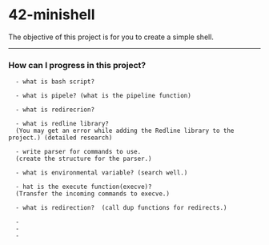 # 42-minishell
The objective of this project is for you to create a simple shell.

---------------------------------------------------

### How can I progress in this project? ###
```
  - what is bash script?
  
  - what is pipele? (what is the pipeline function)
  
  - what is redirecrion?
  
  - what is redline library?
  (You may get an error while adding the Redline library to the project.) (detailed research)
  
  - write parser for commands to use.
  (create the structure for the parser.)
  
  - what is environmental variable? (search well.)
  
  - hat is the execute function(execve)? 
  (Transfer the incoming commands to execve.)
  
  - what is redirection?  (call dup functions for redirects.)
  
  -  
  -
  -
  
```
